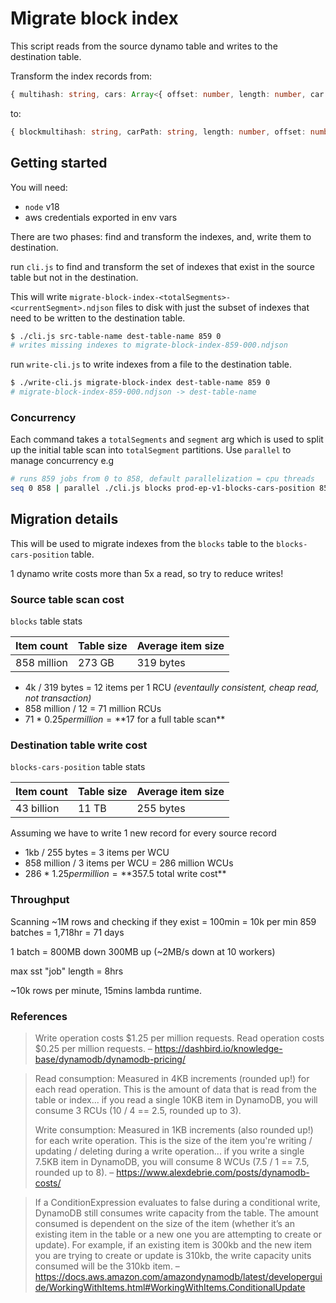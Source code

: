 # Migrate block index

This script reads from the source dynamo table and writes to the destination table.

Transform the index records from:
```ts
{ multihash: string, cars: Array<{ offset: number, length: number, car: string }> }
```
to:
```ts
{ blockmultihash: string, carPath: string, length: number, offset: number }
```

## Getting started

You will need:

- `node` v18
- aws credentials exported in env vars

There are two phases: find and transform the indexes, and, write them to destination.

run `cli.js` to find and transform the set of indexes that exist in the source table but not in the destination. 

This will write `migrate-block-index-<totalSegments>-<currentSegment>.ndjson` files to disk with just the subset of indexes that need to be written to the destination table.

```sh
$ ./cli.js src-table-name dest-table-name 859 0
# writes missing indexes to migrate-block-index-859-000.ndjson
```

run `write-cli.js` to write indexes from a file to the destination table.

```sh
$ ./write-cli.js migrate-block-index dest-table-name 859 0
# migrate-block-index-859-000.ndjson -> dest-table-name
```

### Concurrency

Each command takes a `totalSegments` and `segment` arg which is used to split up the initial table scan into `totalSegment` partitions. Use `parallel` to manage concurrency e.g

```sh
# runs 859 jobs from 0 to 858, default parallelization = cpu threads
seq 0 858 | parallel ./cli.js blocks prod-ep-v1-blocks-cars-position 859 {1}
```

## Migration details

This will be used to migrate indexes from the `blocks` table to the `blocks-cars-position` table.

1 dynamo write costs more than 5x a read, so try to reduce writes!

### Source table scan cost

`blocks` table stats

| Item count    | Table size | Average item size
|---------------|------------|-----------------
| 858 million   | 273 GB     | 319 bytes

- 4k / 319 bytes = 12 items per 1 RCU _(eventaully consistent, cheap read, not transaction)_
- 858 million / 12 = 71 million RCUs 
- 71 * $0.25 per million = **$17 for a full table scan**

### Destination table write cost

`blocks-cars-position` table stats

| Item count    | Table size | Average item size
|---------------|------------|-----------------
| 43 billion    | 11 TB      | 255 bytes

Assuming we have to write 1 new record for every source record

- 1kb / 255 bytes = 3 items per WCU
- 858 million / 3 items per WCU = 286 million WCUs
- 286 * $1.25 per million = **$357.5 total write cost**

### Throughput

Scanning ~1M rows and checking if they exist = 100min = 10k per min
859 batches = 1,718hr = 71 days

1 batch = 800MB down 300MB up (~2MB/s down at 10 workers)

max sst "job" length = 8hrs

~10k rows per minute, 15mins lambda runtime.


### References

> Write operation costs $1.25 per million requests.
> Read operation costs $0.25 per million requests.
– https://dashbird.io/knowledge-base/dynamodb/dynamodb-pricing/

>Read consumption: Measured in 4KB increments (rounded up!) for each read operation. This is the amount of data that is read from the table or index... if you read a single 10KB item in DynamoDB, you will consume 3 RCUs (10 / 4 == 2.5, rounded up to 3).
>
> Write consumption: Measured in 1KB increments (also rounded up!) for each write operation. This is the size of the item you're writing / updating / deleting during a write operation... if you write a single 7.5KB item in DynamoDB, you will consume 8 WCUs (7.5 / 1 == 7.5, rounded up to 8).
– https://www.alexdebrie.com/posts/dynamodb-costs/

> If a ConditionExpression evaluates to false during a conditional write, DynamoDB still consumes write capacity from the table. The amount consumed is dependent on the size of the item (whether it’s an existing item in the table or a new one you are attempting to create or update). For example, if an existing item is 300kb and the new item you are trying to create or update is 310kb, the write capacity units consumed will be the 310kb item.
– https://docs.aws.amazon.com/amazondynamodb/latest/developerguide/WorkingWithItems.html#WorkingWithItems.ConditionalUpdate

